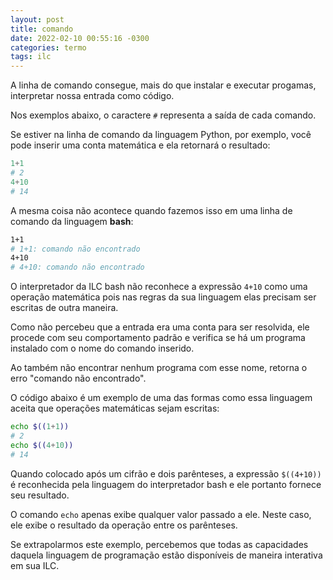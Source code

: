 ```yaml
---
layout: post
title: comando
date: 2022-02-10 00:55:16 -0300
categories: termo
tags: ilc
---
```


A linha de comando consegue, mais do que instalar e executar progamas, interpretar nossa entrada como código.

Nos exemplos abaixo, o caractere `#` representa a saída de cada comando.

Se estiver na linha de comando da linguagem Python, por exemplo, você pode inserir uma conta matemática e ela retornará o resultado:

```python
1+1
# 2
4+10
# 14
```
A mesma coisa não acontece quando fazemos isso em uma linha de comando da linguagem **bash**:

```bash
1+1
# 1+1: comando não encontrado
4+10
# 4+10: comando não encontrado
```

O interpretador da ILC bash não reconhece a expressão `4+10` como uma operação matemática pois nas regras da sua linguagem elas precisam ser escritas de outra maneira.

Como não percebeu que a entrada era uma conta para ser resolvida, ele procede com seu comportamento padrão e verifica se há um programa instalado com o nome do comando inserido.

Ao também não encontrar nenhum programa com esse nome, retorna o erro "comando não encontrado".

O código abaixo é um exemplo de uma das formas como essa linguagem aceita que operações matemáticas sejam escritas:

```bash
echo $((1+1))
# 2
echo $((4+10))
# 14
```

Quando colocado após um cifrão e dois parênteses, a expressão `$((4+10))` é reconhecida pela linguagem do interpretador bash e ele portanto fornece seu resultado.

O comando `echo` apenas exibe qualquer valor passado a ele. Neste caso, ele exibe o resultado da operação entre os parênteses.

Se extrapolarmos este exemplo, percebemos que todas as capacidades daquela linguagem de programação estão disponíveis de maneira interativa em sua ILC.

